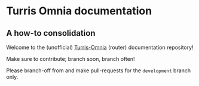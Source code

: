 # Turris Omnia documentation
## A how-to consolidation

Welcome to the (unofficial) [Turris-Omnia](https://omnia.turris.cz/en/) (router) documentation repository!

Make sure to contribute; branch soon, branch often!

Please branch-off from and make pull-requests for the `development` branch only.
